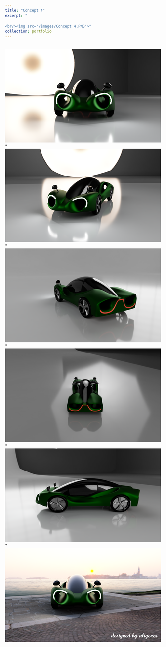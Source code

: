 ```yaml
---
title: "Concept 4"
excerpt: "

<br/><img src='/images/Concept 4.PNG'>"
collection: portfolio
---
```



<br/><img src='/images/c4v1.PNG'>
*
<br/><img src='/images/c4v2.PNG'>
*
<br/><img src='/images/c4v3.PNG'>
*
<br/><img src='/images/c4v4.PNG'>
*
<br/><img src='/images/c4v5.PNG'>
*
<br/><img src='/images/Concept 4.PNG'>


